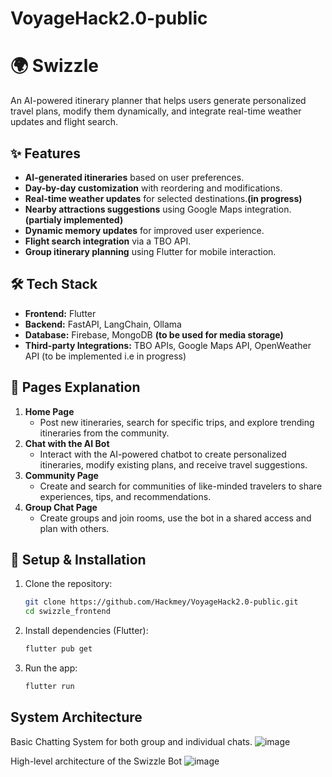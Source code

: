 # VoyageHack2.0-public
# 🌍 Swizzle

An AI-powered itinerary planner that helps users generate personalized travel plans, modify them dynamically, and integrate real-time weather updates and flight search.

## ✨ Features
- **AI-generated itineraries** based on user preferences.
- **Day-by-day customization** with reordering and modifications.
- **Real-time weather updates** for selected destinations.**(in progress)**
- **Nearby attractions suggestions** using Google Maps integration.**(partialy implemented)**
- **Dynamic memory updates** for improved user experience.
- **Flight search integration** via a TBO API.
- **Group itinerary planning** using Flutter for mobile interaction.

## 🛠️ Tech Stack
- **Frontend:** Flutter
- **Backend:** FastAPI, LangChain, Ollama
- **Database:** Firebase, MongoDB **(to be used for media storage)**
- **Third-party Integrations:** TBO APIs, Google Maps API, OpenWeather API (to be implemented i.e in progress)

## 📝 Pages Explanation
1. **Home Page**
   - Post new itineraries, search for specific trips, and explore trending itineraries from the community.
2. **Chat with the AI Bot**
   - Interact with the AI-powered chatbot to create personalized itineraries, modify existing plans, and receive travel suggestions.
3. **Community Page**
   - Create and search for communities of like-minded travelers to share experiences, tips, and recommendations.
4. **Group Chat Page**
   - Create groups and join rooms, use the bot in a shared access and plan with others.

## 🔧 Setup & Installation
1. Clone the repository:
   ```bash
   git clone https://github.com/Hackmey/VoyageHack2.0-public.git
   cd swizzle_frontend
   ```
2. Install dependencies (Flutter):
   ```bash
   flutter pub get
   ```
3. Run the app:
   ```bash
   flutter run
   ```
## System Architecture
Basic Chatting System for both group and individual chats.
![image](https://github.com/user-attachments/assets/8d5a75ed-60de-47de-8f0a-65603e2a8f61)

High-level architecture of the Swizzle Bot
![image](https://github.com/user-attachments/assets/4094fa3b-a24e-4044-b46d-de93ff08d496)



